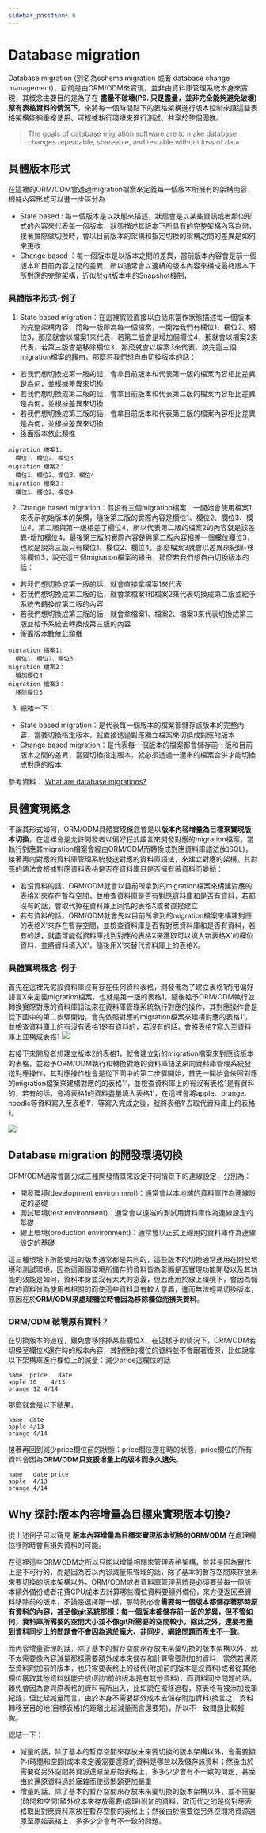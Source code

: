 ```yaml
---
sidebar_position: 6
---
```

# Database migration

Database migration (別名為schema migration 或者 database change management)，目前是由ORM/ODM來實現，並非由資料庫管理系統本身來實現，其概念主要目的是為了在 **盡量不破壞(PS. 只是盡量，並非完全能夠避免破壞)原有表格資料的情況下**，來將每一個時間點下的表格架構進行版本控制來讓這些表格架構能夠重複使用、可根據執行環境來進行測試、共享於整個團隊。
> The goals of database migration software are to make database changes repeatable, shareable, and testable without loss of data


## 具體版本形式
在這裡的ORM/ODM會透過migration檔案來定義每一個版本所擁有的架構內容，根據內容形式可以進一步區分為
  - State based : 每一個版本是以狀態來描述，狀態會是以某些資訊或者類似形式的內容來代表每一個版本，狀態描述其版本下所具有的完整架構內容為何，接著實際做切換時，會以目前版本的架構和指定切換的架構之間的差異是如何來更改
  - Change based ：每一個版本是以版本之間的差異，當前版本內容會是前一個版本和目前內容之間的差異，所以通常會以連續的版本內容來構成最終版本下所對應的完整架構，近似於git版本中的Snapshot機制，
### 具體版本形式-例子 
  
1. State based migration：在這裡假設直接以白話來當作狀態描述每一個版本的完整架構內容，而每一版即為每一個檔案，一開始我們有欄位1、欄位2、欄位3，那麼就會以檔案1來代表，若第二版會是增加個欄位4，那就會以檔案2來代表，若第三版會是移除欄位3，那麼就會以檔案3來代表，說完這三個migration檔案的緣由，那麼若我們想自由切換版本的話：
  - 若我們想切換成第一版的話，會拿目前版本和代表第一版的檔案內容相比差異是為何，並根據差異來切換
  - 若我們想切換成第二版的話，會拿目前版本和代表第二版的檔案內容相比差異是為何，並根據差異來切換
  - 若我們想切換成第三版的話，會拿目前版本和代表第三版的檔案內容相比差異是為何，並根據差異來切換
  - 後面版本依此類推
```
migration 檔案1:
  欄位1、欄位2、欄位3
migration 檔案2：
  欄位1、欄位2、欄位3、欄位4
migration 檔案3：
  欄位1、欄位2、欄位4
```

2. Change based migration：假設有三個migration檔案，一開始會使用檔案1來表示初始版本的架構，隨後第二版的實際內容是欄位1、欄位2、欄位3、欄位4，第二版與第一版相差了欄位4，所以代表第二版的檔案2的內容就是該差異-增加欄位4，最後第三版的實際內容是與第二版內容相差一個欄位欄位3，也就是說第三版只有欄位1、欄位2、欄位4，那麼檔案3就會以差異來紀錄-移除欄位3，說完這三個migration檔案的緣由，那麼若我們想自由切換版本的話：
  - 若我們想切換成第一版的話，就會直接拿檔案1來代表
  - 若我們想切換成第二版的話，就會拿檔案1和檔案2來代表切換成第二版並給予系統去轉換成第二版的內容
  - 若我們想切換成第三版的話，就會拿檔案1、檔案2、檔案3來代表切換成第三版並給予系統去轉換成第三版的內容
  - 後面版本數依此類推
```
migration 檔案1:
  欄位1、欄位2、欄位3
migration 檔案2：
  增加欄位4
migration 檔案3：
  移除欄位3
```

3. 總結一下：
  - State based migration：是代表每一個版本的檔案都儲存該版本的完整內容，當要切換指定版本，就直接透過對應獨立檔案來切換成對應的版本
  - Change based migration：是代表每一個版本的檔案都會儲存前一版和目前版本之間的差異，當要切換指定版本，就必須透過一連串的檔案合併才能切換成對應的版本

參考資料：
[What are database migrations?](https://www.prisma.io/dataguide/types/relational/what-are-database-migrations#what-are-database-migrations)

## 具體實現概念
不論其形式如何，ORM/ODM具體實現概念會是以**版本內容增量為目標來實現版本切換**，在這裡會是允許開發者以偏好程式語言來開發對應的migration檔案，當執行對應其migration檔案會經由ORM/ODM而轉換成對應資料庫語法(如SQL)，接著再向對應的資料庫管理系統發送對應的資料庫語法，來建立對應的架構，其對應的語法會根據對應資料表格是否在資料庫且是否擁有著資料而變動：
  - 若沒資料的話，ORM/ODM就會以目前所拿到的migration檔案來構建對應的表格X'來存在暫存空間，並檢查資料庫是否有對應資料庫和是否有資料，若都沒有的話，會取代掉在資料庫上同名的表格X或者直接建立
  - 若有資料的話，ORM/ODM就會先以目前所拿到的migration檔案來構建對應的表格X'來存在暫存空間，並檢查資料庫是否有對應資料庫和是否有資料，若有的話，就盡可能從資料庫找到對應的表格X來獲取可以填入新表格X'的欄位資料，並將資料填入X'，隨後用X'來替代資料庫上的表格X。

### 具體實現概念-例子
首先在這裡先假設資料庫沒有存在任何資料表格，開發者為了建立表格1而用偏好語言X來定義migration檔案，也就是第一版的表格1，隨後給予ORM/ODM執行並轉換實際對應的資料庫語法來在資料庫管理系統執行對應的操作，其對應操作會是從下圖中的第二步驟開始，會先依照對應的migration檔案來建構對應的表格1'，並檢查資料庫上的有沒有表格1是有資料的，若沒有的話，會將表格1‘寫入至資料庫上並構成表格1
![](https://res.cloudinary.com/dqfxgtyoi/image/upload/v1650021326/blog/database/migration/db-migration-build-table1_vjnkjf.png)


若接下來開發者想建立版本2的表格1，就會建立新的migration檔案來對應該版本的表格，並給予ORM/ODM執行和轉換對應的資料庫語法來向資料庫管理系統發送對應操作，其對應操作也會是從下圖中的第二步驟開始，首先一開始會依照對應的migration檔案來建構對應的的表格1'，並檢查資料庫上的有沒有表格1是有資料的，若有的話，會將表格1的資料盡量填入表格1'，在這裡會將apple、orange、noodle等資料寫入至表格1'，等寫入完成之後，就將表格1'去取代資料庫上的表格1。

![](https://res.cloudinary.com/dqfxgtyoi/image/upload/v1650021326/blog/database/migration/db-migration-update-table1_puwlsx.png)

## Database migration 的開發環境切換
ORM/ODM通常會區分成三種開發情景來設定不同情景下的連線設定，分別為：
  - 開發環境(development environment)：通常會以本地端的資料庫作為連線設定的基礎
  - 測試環境(test environment)：通常會以遠端的測試用資料庫作為連線設定的基礎
  - 線上環境(production environment)：通常會以正式上線用的資料庫作為連線設定的基礎

這三種環境下所能使用的版本通常都是共同的，這些版本的切換通常運用在開發環境和測試環境，因為這兩個環境所儲存的資料皆為彰顯是否實現功能開發以及其功能的效能是如何，資料本身並沒有太大的意義，但若應用於線上環境下，會因為儲存的資料皆為使用者相關的而使這些資料具有較大意義，進而無法輕易切換版本，原因在於**ORM/ODM來處理欄位時會因為移除欄位而損失資料**。

### ORM/ODM 破壞原有資料？
在切換版本的過程，難免會移除掉某些欄位X，在這樣子的情況下，ORM/ODM若切換至欄位X還在時的版本內容，其對應的欄位的資料並不會跟著復原，比如說拿以下架構來進行欄位上的減量：減少price這欄位的話
```
name  price   date
apple 10    4/13
orange 12 4/14
```
那麼就會是以下結果，
```
name  date
apple 4/13
orange 4/14
```
接著再回到減少price欄位前的狀態：price欄位還在時的狀態，price欄位的所有資料會因為**ORM/ODM只支援增量上的版本而永久遺失**。
```
name   date price
apple  4/13
orange 4/14
```

## Why 探討:版本內容增量為目標來實現版本切換?
從上述例子可以窺見 **版本內容增量為目標來實現版本切換的ORM/ODM** 在處理欄位移除時會有損失資料的可能。

在這裡這些ORM/ODM之所以只能以增量相關來管理表格架構，並非是因為實作上是不可行的，而是因為若以內容減量來管理的話，除了基本的暫存空間來存放未來要切換的版本架構以外，ORM/ODM或者資料庫管理系統是必須要替每一個版本額外備份或者花費CPU成本去計算哪些欄位資料要額外備份，來方便返回至資料移除前的版本，不論是選擇哪一樣，那時勢必會**需要每一個版本都儲存著那時原有資料的內容，甚至像git系統那樣：每一個版本都儲存前一版的差異，但不管如何，資料庫所需要的空間大小並不像git所需要的空間較小，除此之外，還要考量到資料同步上的問題會不會因為過於龐大、非同步、網路問題而產生不一致**。

而內容增量管理的話，除了基本的暫存空間來存放未來要切換的版本架構以外，就不太需要像內容減量那樣需要額外成本來儲存和計算需要附加的資料，當然若還原至資料附加前的版本，也只需要表格上的替代(附加前的版本是沒資料)或者從其他欄位獲取其他資料就能完成(附加前的版本是有其他資料)，而資料同步問題的話，難免會因為會與原表格的資料有所出入，比如說在搬移過程，原表格有被添加幾筆紀錄，但比起減量而言，由於本身不需要額外成本去儲存附加資料(換言之，資料轉移至目的地(目標表格)的距離比起減量而言還要短)，所以不一致問題比較輕微。

總結一下：
  - 減量的話，除了基本的暫存空間來存放未來要切換的版本架構以外，會需要額外(時間和空間)成本來定義需要還原的資料是哪些以及儲存該資料；然後由於需要從另外空間將資源還原至原始表格上，多多少少會有不一致的問題，甚至由於還原資料過於龐雜而使這問題更加嚴重
  - 增量的話，除了基本的暫存空間來存放未來要切換的版本架構以外，並不需要(時間和空間)額外成本來存放需要(處理)附加的資料，取而代之的是從對應表格取出對應資料來放在暫存空間的表格上；然後由於需要從另外空間將資源還原至原始表格上，多多少少會有不一致的問題。
